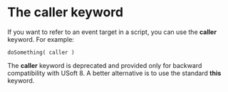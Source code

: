 # The caller keyword

If you want to refer to an event target in a script, you can use the **caller** keyword. For example:

```
doSomething( caller )
```

The **caller** keyword is deprecated and provided only for backward compatibility with USoft 8. A better alternative is to use the standard **this** keyword.

 